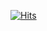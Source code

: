 [![Hits](https://hits.seeyoufarm.com/api/count/incr/badge.svg?url=https%3A%2F%2Fgithub.com%2Fthumbsu%2Fhit-counter)](https://hits.seeyoufarm.com)
